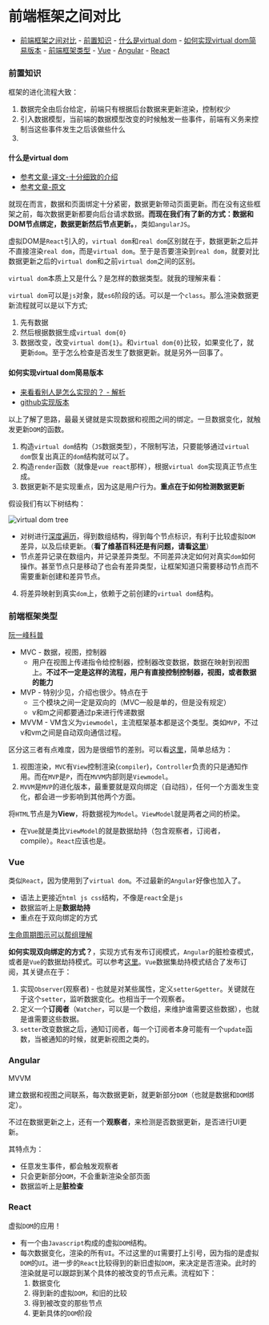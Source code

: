 # 前端框架之间对比

<!-- TOC -->

- [前端框架之间对比](#前端框架之间对比)
        - [前置知识](#前置知识)
            - [什么是virtual dom](#什么是virtual-dom)
            - [如何实现virtual dom简易版本](#如何实现virtual-dom简易版本)
        - [前端框架类型](#前端框架类型)
        - [Vue](#vue)
        - [Angular](#angular)
        - [React](#react)

<!-- /TOC -->

### 前置知识

框架的进化流程大致：

1. 数据完全由后台给定，前端只有根据后台数据来更新渲染，控制权少
2. 引入数据模型，当前端的数据模型改变的时候触发一些事件，前端有义务来控制当这些事件发生之后该做些什么
3. 

#### 什么是virtual dom

* [参考文章-译文-十分细致的介绍](https://www.jianshu.com/p/bef1c1ee5a0e)
* [参考文章-原文](http://teropa.info/blog/2015/03/02/change-and-its-detection-in-javascript-frameworks.html)

就现在而言，数据和页面绑定十分紧密，数据更新带动页面更新。而在没有这些框架之前，每次数据更新都要向后台请求数据。**而现在我们有了新的方式：数据和DOM节点绑定，数据更新然后节点更新。**，类如`angularJS`。

虚拟DOM是`React`引入的，`virtual dom`和`real dom`区别就在于，数据更新之后并不直接渲染`real dom`，而是`virtual dom`。至于是否要渲染到`real dom`，就要对比数据更新之后的`virtual dom`和之前`virtual dom`之间的区别。

`virtual dom`本质上又是什么？是怎样的数据类型。就我的理解来看：

`virtual dom`可以是`js`对象，就`es6`阶段的话。可以是一个`class`。那么渲染数据更新流程就可以是以下方式;

1. 先有数据
2. 然后根据数据生成`virtual dom{0}`
3. 数据改变，改变`virtual dom{1}`。和`virtual dom{0}`比较，如果变化了，就更新`dom`。至于怎么检查是否发生了数据更新。就是另外一回事了。

#### 如何实现virtual dom简易版本

* [来看看别人是怎么实现的？ - 解析](https://www.zhihu.com/question/29504639)
* [github实现版本](https://github.com/Matt-Esch/virtual-dom)

以上了解了思路，最最关键就是实现数据和视图之间的绑定。一旦数据变化，就触发更新`DOM`的函数。

1. 构造`virtual dom`结构（`JS`数据类型），不限制写法，只要能够通过`virtual dom`恢复出真正的`dom`结构就可以了。
2. 构造`render`函数（就像是`vue react`那样），根据`virtual dom`实现真正节点生成。
3. 数据更新不是实现重点，因为这是用户行为。**重点在于如何检测数据更新**
    
假设我们有以下树结构：

![virtual dom tree](https://raw.githubusercontent.com/JiangWeixian/JS-Tips/master/Vue/img/virtualdomtree.PNG)

* 对树进行[深度遍历](https://zh.wikipedia.org/zh-hans/%E6%B7%B1%E5%BA%A6%E4%BC%98%E5%85%88%E6%90%9C%E7%B4%A2)，得到数组结构，得到每个节点标识，有利于比较虚拟`DOM`差异，以及后续更新。（**看了维基百科还是有问题，请看[这里](https://juejin.im/entry/5912bb9544d904007b0384f1)**）  
* 节点差异记录在数组内，并记录差异类型。不同差异决定如何对真实`dom`如何操作。甚至节点只是移动了也会有差异类型，让框架知道只需要移动节点而不需要重新创建和差异节点。

4. 将差异映射到真实`dom`上，依赖于之前创建的`virtual dom`结构。   


### 前端框架类型

[阮一峰科普](http://www.ruanyifeng.com/blog/2015/02/mvcmvp_mvvm.html)

* MVC - 数据，视图，控制器
    * 用户在视图上传递指令给控制器，控制器改变数据，数据在映射到视图上。**不过不一定是这样的流程，用户有直接控制控制器，视图，或者数据的能力**
* MVP - 特别少见，介绍也很少。特点在于
    * 三个模块之间一定是双向的（MVC一般是单的，但是没有规定）
    * v和m之间都要通过p来进行传递数据
* MVVM - VM含义为`viewmodel`，主流框架基本都是这个类型。类如`MVP`，不过v和vm之间是自动双向通信过程。

区分这三者有点难度，因为是很细节的差别。可以看[这里](http://www.cnblogs.com/xishuai/p/mvc-mvp-mvvm-angularjs-knockoutjs-backbonejs-reactjs-emberjs-avalonjs.html)，简单总结为：

1. 视图渲染，`MVC`有`View`控制渲染(`compiler`)，`Controller`负责的只是通知作用。而在`MVP`是`P`，而在`MVVM`内部则是`Viewmodel`。
2. `MVVM`是`MVP`的进化版本，最重要就是双向绑定（自动挡），任何一个方面发生变化，都会进一步影响到其他两个方面。

将`HTML`节点是为**View**，将数据视为`Model`。`ViewModel`就是两者之间的桥梁。

* 在`Vue`就是类比`ViewModel`的就是数据劫持（包含观察者，订阅者，compile）。`React`应该也是。

### Vue

类似`React`，因为使用到了`virtual dom`。不过最新的`Angular`好像也加入了。

* 语法上更接近`html js css`结构，不像是`react`全是`js`
* 数据监听上是**数据劫持**
* 重点在于双向绑定的方式

[生命周期图示可以帮组理解](https://cn.vuejs.org/v2/guide/instance.html#%E7%94%9F%E5%91%BD%E5%91%A8%E6%9C%9F%E5%9B%BE%E7%A4%BA)

**如何实现双向绑定的方式？**，实现方式有发布订阅模式，`Angular`的脏检查模式，或者是`Vue`的数据劫持模式。可以参考[这里](https://segmentfault.com/a/1190000006599500)。`Vue`数据集劫持模式结合了发布订阅，其关键点在于：

1. 实现`Observer`(观察者) - 也就是对某些属性，定义`setter&getter`。关键就在于这个`setter`，监听数据变化。也相当于一个观察者。
2. 定义一个**订阅者**（`Watcher`，可以是一个数组，来维护谁需要这些数据），也就是谁需要这些数据。
3. `setter`改变数据之后，通知订阅者，每一个订阅者本身可能有一个`update`函数，当被通知的时候，就更新视图之类的。


### Angular

MVVM

建立数据和视图之间联系，每次数据更新，就更新部分`DOM`（也就是数据和`DOM`绑定）。

不过在数据更新之上，还有一个**观察者**，来检测是否数据更新，是否进行UI更新。

其特点为：

* 任意发生事件，都会触发观察者
* 只会更新部分`DOM`，不会重新渲染全部页面
* 数据监听上是**脏检查**

### React

虚拟`DOM`的应用！

* 有一个由`Javascript`构成的虚拟`DOM`结构。
* 每次数据变化，渲染的所有`UI`。不过这里的`UI`需要打上引号，因为指的是虚拟`DOM`的`UI`。进一步的`React`比较得到的新旧虚拟`DOM`，来决定是否渲染。此时的渲染就是可以跟踪到某个具体的被改变的节点元素。流程如下：
    1. 数据变化
    2. 得到新的虚拟`DOM`，和旧的比较
    3. 得到被改变的那些节点
    4. 更新具体的`DOM`阶段